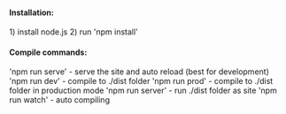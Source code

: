 <h4>Installation:</h4>
1) install node.js
2) run 'npm install'

<h4>Compile commands:</h4>
'npm run serve'  - serve the site and auto reload (best for development)
'npm run dev' - compile to ./dist folder
'npm run prod' - compile to ./dist folder in production mode
'npm run server' - run ./dist folder as site
'npm run watch' - auto compiling

